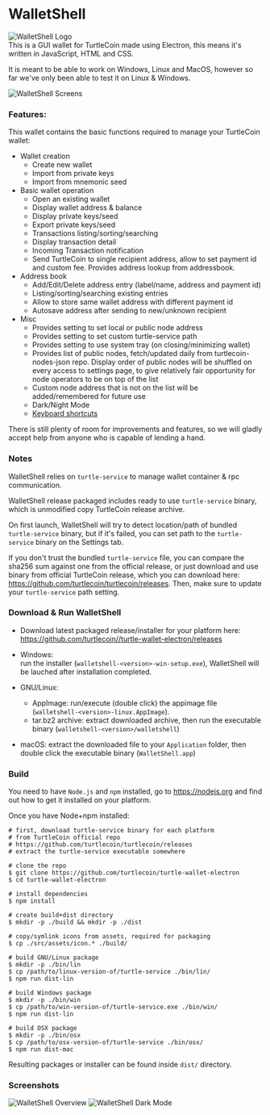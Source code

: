 # WalletShell

![WalletShell Logo](docs/walletshell.png)  
This is a GUI wallet for TurtleCoin made using Electron, this means it's written in JavaScript, HTML and CSS. 

It is meant to be able to work on Windows, Linux and MacOS, however so far we've only been able to test it on Linux &amp; Windows.

![WalletShell Screens](https://raw.githubusercontent.com/rixombea/turtle-wallet-electron/wssx/sc/walletshell_ss.gif "WalletShell Screens")

### Features:
This wallet contains the basic functions required to manage your TurtleCoin wallet:

* Wallet creation
  * Create new wallet
  * Import from private keys
  * Import from mnemonic seed
* Basic wallet operation
  * Open an existing  wallet
  * Display wallet address & balance
  * Display private keys/seed
  * Export private keys/seed
  * Transactions listing/sorting/searching
  * Display transaction detail
  * Incoming Transaction notification
  * Send TurtleCoin to single recipient address, allow to set payment id and custom fee. Provides address lookup from addressbook.
* Address book
  * Add/Edit/Delete address entry (label/name, address and payment id)
  * Listing/sorting/searching existing entries
  * Allow to store same wallet address with different payment id
  * Autosave address after sending to new/unknown recipient
* Misc
  * Provides setting to set local or public node address
  * Provides setting to set custom turtle-service path
  * Provides setting to use system tray (on closing/minimizing wallet)
  * Provides list of public nodes, fetch/updated daily from turtlecoin-nodes-json repo. Display order of public nodes will be shuffled on every access to settings page, to give relatively fair opportunity for node operators to be on top of the list
  * Custom node address that is not on the list will be added/remembered for future use
  * Dark/Night Mode
  * [Keyboard shortcuts](docs/shortcut.md)


There is still plenty of room for improvements and features, so we will gladly accept help from anyone who is capable of lending a hand.

### Notes

WalletShell relies on `turtle-service` to manage wallet container &amp; rpc communication.

WalletShell release packaged includes ready to use `turtle-service` binary, which is unmodified copy TurtleCoin release archive.

On first launch, WalletShell will try to detect location/path of bundled `turtle-service` binary, but if it's failed, you can set path to the `turtle-service` binary on the Settings tab.

If you don't trust the bundled `turtle-service` file, you can compare the sha256 sum against one from the official release, or just download and use binary from official TurtleCoin release, which you can download here: https://github.com/turtlecoin/turtlecoin/releases. Then,  make sure to update your `turtle-service` path setting.

### Download &amp; Run WalletShell

* Download latest packaged release/installer for your platform here: https://github.com/turtlecoin//turtle-wallet-electron/releases

* Windows:  
run the installer (`walletshell-<version>-win-setup.exe`), WalletShell will be lauched after installation completed.
* GNU/Linux:
  * AppImage: run/execute (double click) the appimage file (`walletshell-<version>-linux.AppImage`).
  * tar.bz2 archive: extract downloaded archive, then run the executable binary (`walletshell-<version>/walletshell`) 
* macOS: extract the downloaded file to your `Application` folder, then double click the executable binary (`WalletShell.app`)

### Build
You need to have `Node.js` and `npm` installed, go to https://nodejs.org and find out how to get it installed on your platform.

Once you have Node+npm installed:
```
# first, download turtle-service binary for each platform
# from TurtleCoin official repo
# https://github.com/turtlecoin/turtlecoin/releases
# extract the turtle-service executable somewhere

# clone the repo
$ git clone https://github.com/turtlecoin/turtle-wallet-electron
$ cd turtle-wallet-electron

# install dependencies
$ npm install

# create build+dist directory
$ mkdir -p ./build && mkdir -p ./dist

# copy/symlink icons from assets, required for packaging
$ cp ./src/assets/icon.* ./build/

# build GNU/Linux package
$ mkdir -p ./bin/lin
$ cp /path/to/linux-version-of/turtle-service ./bin/lin/
$ npm run dist-lin

# build Windows package
$ mkdir -p ./bin/win
$ cp /path/to/win-version-of/turtle-service.exe ./bin/win/
$ npm run dist-lin

# build OSX package
$ mkdir -p ./bin/osx
$ cp /path/to/osx-version-of/turtle-service ./bin/osx/
$ npm run dist-mac
```

Resulting packages or installer can be found inside `dist/` directory.

### Screenshots
![WalletShell Overview](https://raw.githubusercontent.com/rixombea/turtle-wallet-electron/wssx/sc/ss-on.png) ![WalletShell Dark Mode](https://raw.githubusercontent.com/rixombea/turtle-wallet-electron/wssx/sc/ss-od.png)
